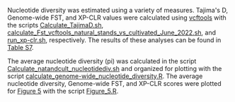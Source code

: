 Nucleotide diversity was estimated using a variety of measures. Tajima's D, Genome-wide FST, and XP-CLR values were calculated using [vcftools](https://vcftools.sourceforge.net/) with the scripts [Calculate_TajimaD.sh](Calculate_TajimaD.sh), [calculate_Fst_vcftools_natural_stands_vs_cultivated_June_2022.sh](calculate_Fst_vcftools_natural_stands_vs_cultivated_June_2022.sh), and [run_xp-clr.sh](run_xp-clr.sh), respectively. The results of these analyses can be found in [Table S7](Table_S7_significant_values_TajimaD_Fst_XP-CLR.xlsx).

The average nucleotide diversity (pi) was calculated in the script [Calculate_natandcult_nucleotidediv.sh](Calculate_natandcult_nucleotidediv.sh) and organized for plotting with the script [calculate_genome-wide_nucleotide_diversity.R](calculate_genome-wide_nucleotide_diversity.R). The average nucleotide diversity, Genome-wide FST, and XP-CLR scores were plotted for [Figure 5](https://github.com/UMNKimballLab/WildRiceGeneticDiversity2022/blob/master/images/Figure_5.png) with the script [Figure_5.R](Figure_5.R). 

